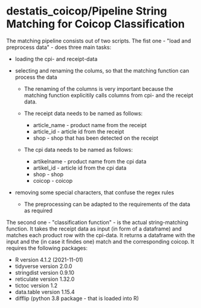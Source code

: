 # destatis_coicop/Pipeline String Matching for Coicop Classification 

  The matching pipeline consists out of two scripts. The fist one - "load and preprocess data" - does three main tasks:
- loading the cpi- and receipt-data
- selecting and renaming the colums, so that the matching function can process the data
  -  The renaming of the columns is very important because the matching function explicitily calls columns from cpi- and the receipt data.
    -  The receipt data needs to be named as follows:
      
        - article_name - product name from the receipt
        - article_id - article id from the receipt
        - shop - shop that has been detected on the receipt
     
    - The cpi data needs to be named as follows:
      
        - artikelname - product name from the cpi data
        - artikel_id - article id from the cpi data
        - shop - shop 
        - coicop - coicop 
  
- removing some special characters, that confuse the regex rules
    -  The preprocessing can be adapted to the requirements of the data as required
 

The second one - "classification function" - is the actual string-matching function. It takes the receipt data as input (in form of a dataframe) and matches each product row with the cpi-data. It returns a dataframe with the input and the (in case it findes one) match and the corresponding coicop. It requires the following packages:

 - R version 4.1.2 (2021-11-01)
 - tidyverse version 2.0.0
 - stringdist version 0.9.10
 - reticulate version 1.32.0
 - tictoc version 1.2
 - data.table version 1.15.4 
 - difflip (python 3.8 package - that is loaded into R)

 
